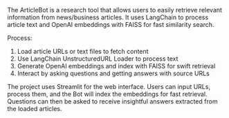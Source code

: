 The ArticleBot is a research tool that allows users to easily retrieve relevant information from news/business articles. It uses LangChain to process article text and OpenAI embeddings with FAISS for fast similarity search. 

Process:
1. Load article URLs or text files to fetch content
2. Use LangChain UnstructuredURL Loader to process text
3. Generate OpenAI embeddings and index with FAISS for swift retrieval
4. Interact by asking questions and getting answers with source URLs

The project uses Streamlit for the web interface. Users can input URLs, process them, and the Bot will index the embeddings for fast retrieval. Questions can then be asked to receive insightful answers extracted from the loaded articles.

